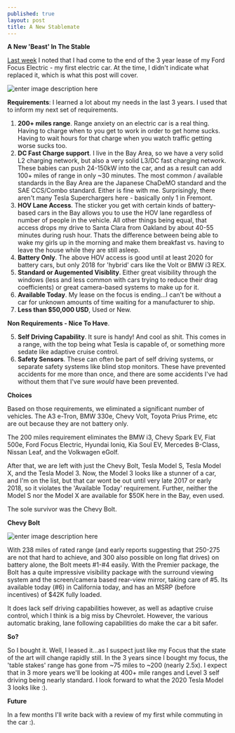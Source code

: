 ```yaml
---
published: true
layout: post
title: A New Stablemate
---
```


**A New 'Beast' In The Stable**

[Last week](http://exaforge.com/blog/2017/03/20/end-of-an-era.html) I noted that I had come to the end of the 3 year lease of my Ford Focus Electric - my first electric car.  At the time, I didn't indicate what replaced it, which is what this post will cover.

![enter image description here](http://o.aolcdn.com/commerce/autodata/images/USC50FOC291A021001.jpg)

**Requirements**: I learned a lot about my needs in the last 3 years.  I used that to inform my next set of requirements.

 1. **200+ miles range**.  Range anxiety on an electric car is a real thing.  Having to charge when to you get to work in order to get home sucks.  Having to wait hours for that charge when you watch traffic getting worse sucks too.
 2. **DC Fast Charge support**.  I live in the Bay Area, so we have a very solid L2 charging network, but also a very solid L3/DC fast charging network.   These babies can push 24-150kW into the car, and as a result can add 100+ miles of range in only ~30 minutes.  The most common / available standards in the Bay Area are the Japanese ChaDeMO standard and the SAE CCS/Combo standard.  Either is fine with me.  Surprisingly, there aren't many Tesla Superchargers here - basically only 1 in Fremont.
 3.  **HOV Lane Access**.  The sticker you get with certain kinds of battery-based cars in the Bay allows you to use the HOV lane regardless of number of people in the vehicle.  All other things being equal, that access drops my drive to Santa Clara from Oakland by about 40-55 minutes during rush hour.  Thats the difference between being able to wake my girls up in the morning and make them breakfast vs. having to leave the house while they are still asleep.
 4. **Battery Only**. The above HOV access is good until at least 2020 for battery cars, but only 2018 for 'hybrid' cars like the Volt or BMW i3 REX.
 5. **Standard or Augemented Visiblity**.  Either great visibility through the windows (less and less common with cars trying to reduce their drag coefficients) or great camera-based systems to make up for it.
 6. **Available Today**.  My lease on the focus is ending...I can't be without a car for unknown amounts of time waiting for a manufacturer to ship.
 7. **Less than $50,000 USD**, Used or New.

**Non Requirements - Nice To Have**.

 5. **Self Driving Capability**.  It sure is handy!  And cool as shit. This comes in a range, with the top being what Tesla is capable of, or something more sedate like adaptive cruise control.
 6. **Safety Sensors**.  These can often be part of self driving systems, or separate safety systems like blind stop monitors.  These have prevented accidents for me more than once, and there are some accidents I've had without them that I've sure *would* have been prevented.

**Choices**

Based on those requirements, we eliminated a significant number of vehicles.  The A3 e-Tron, BMW 330e, Chevy Volt, Toyota Prius Prime, etc are out because they are not battery only.  

The 200 miles requirement eliminates the BMW i3, Chevy Spark EV, Fiat 500e, Ford Focus Electric, Hyundai Ioniq, Kia Soul EV, Mercedes B-Class, Nissan Leaf, and the Volkwagen eGolf.

After that, we are left with just the Chevy Bolt, Tesla Model S, Tesla Model X, and the Tesla Model 3.  Now, the Model 3 looks like a stunner of a car, and I'm on the list, but that car wont be out until very late 2017 or early 2018, so it violates the 'Available Today' requirement.  Further, neither the Model S nor the Model X are available for $50K here in the Bay, even used.

The sole survivor was the Chevy Bolt.

**Chevy Bolt**

![enter image description here](https://cdn0.vox-cdn.com/thumbor/39dAilW0XAFyjz4lHvSdiIwUg1A=/cdn0.vox-cdn.com/uploads/chorus_asset/file/7090837/jgolson_160909_1219_0092.0.0.jpg)

With 238 miles of rated range (and early reports suggesting that 250-275 are not that hard to achieve, and 300 also possible on long flat drives) on battery alone, the Bolt meets #1-#4 easily.  With the Premier package, the Bolt has a quite impressive visibility package with the surround viewing system and the screen/camera based rear-view mirror, taking care of #5.  Its available today (#6) in California today, and has an MSRP (before incentives) of $42K fully loaded.

It does lack self driving capabilities however, as well as adaptive cruise control, which I think is a big miss by Chevrolet.  However, the various automatic braking, lane following capabilities do make the car a bit safer.

**So?**

So I bought it.   Well, I leased it...as I suspect just like my Focus that the state of the art will change rapidly still.   In the 3 years since I bought my focus, the 'table stakes' range has gone from ~75 miles to ~200 (nearly 2.5x).  I expect that in 3 more years we'll be looking at 400+ mile ranges and Level 3 self driving being nearly standard.   I look forward to what the 2020 Tesla Model 3 looks like :).

**Future**

In a few months I'll write back with a review of my first while commuting in the car :).
